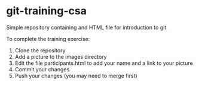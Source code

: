 # git-training-csa

Simple repository containing and HTML file for introduction to git

To complete the training exercise:

1. Clone the repository
2. Add a picture to the images directory
3. Edit the file participants.html to add your name and a link to your picture
4. Commit your changes
5. Push your changes (you may need to merge first)


